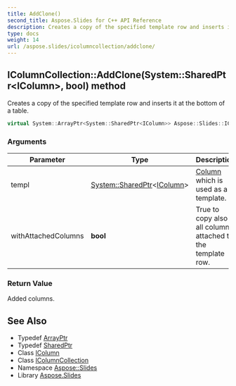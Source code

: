 ```yaml
---
title: AddClone()
second_title: Aspose.Slides for C++ API Reference
description: Creates a copy of the specified template row and inserts it at the bottom of a table.
type: docs
weight: 14
url: /aspose.slides/icolumncollection/addclone/
---
```

## IColumnCollection::AddClone(System::SharedPtr\<IColumn\>, bool) method


Creates a copy of the specified template row and inserts it at the bottom of a table.

```cpp
virtual System::ArrayPtr<System::SharedPtr<IColumn>> Aspose::Slides::IColumnCollection::AddClone(System::SharedPtr<IColumn> templ, bool withAttachedColumns)=0
```


### Arguments

| Parameter | Type | Description |
| --- | --- | --- |
| templ | [System::SharedPtr](../../../system/sharedptr/)\<[IColumn](../../icolumn/)\> | [Column](../../column/) which is used as a template. |
| withAttachedColumns | **bool** | True to copy also all columns attached to the template row. |

### Return Value

Added columns.

## See Also

* Typedef [ArrayPtr](../../../system/arrayptr/)
* Typedef [SharedPtr](../../../system/sharedptr/)
* Class [IColumn](../../icolumn/)
* Class [IColumnCollection](../)
* Namespace [Aspose::Slides](../../)
* Library [Aspose.Slides](../../../)
